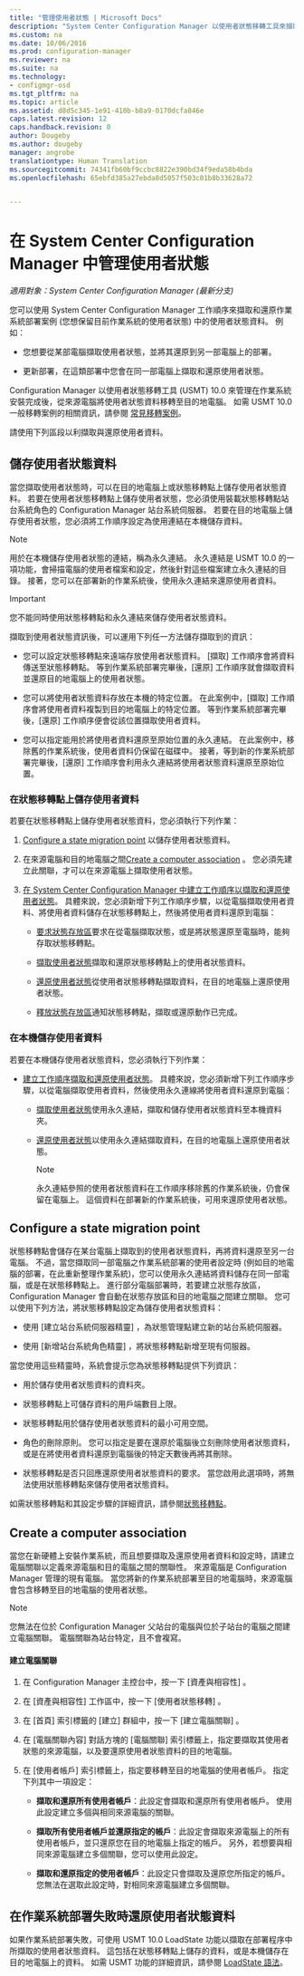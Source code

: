 ```yaml
---
title: "管理使用者狀態 | Microsoft Docs"
description: "System Center Configuration Manager 以使用者狀態移轉工具來擷取及還原作業系統部署案例中的使用者狀態資料。"
ms.custom: na
ms.date: 10/06/2016
ms.prod: configuration-manager
ms.reviewer: na
ms.suite: na
ms.technology:
- configmgr-osd
ms.tgt_pltfrm: na
ms.topic: article
ms.assetid: d8d5c345-1e91-410b-b8a9-0170dcfa846e
caps.latest.revision: 12
caps.handback.revision: 0
author: Dougeby
ms.author: dougeby
manager: angrobe
translationtype: Human Translation
ms.sourcegitcommit: 74341fb60bf9ccbc8822e390bd34f9eda58b4bda
ms.openlocfilehash: 65ebfd385a27ebda8d5057f503c01b8b33628a72


---
```

# <a name="manage-user-state-in-system-center-configuration-manager"></a>在 System Center Configuration Manager 中管理使用者狀態

*適用對象：System Center Configuration Manager (最新分支)*

您可以使用 System Center Configuration Manager 工作順序來擷取和還原作業系統部署案例 (您想保留目前作業系統的使用者狀態) 中的使用者狀態資料。 例如：  

-   您想要從某部電腦擷取使用者狀態，並將其還原到另一部電腦上的部署。  

-   更新部署，在這類部署中您會在同一部電腦上擷取和還原使用者狀態。  

 Configuration Manager 以使用者狀態移轉工具 (USMT) 10.0 來管理在作業系統安裝完成後，從來源電腦將使用者狀態資料移轉至目的地電腦。 如需 USMT 10.0 一般移轉案例的相關資訊，請參閱  [常見移轉案例](https://technet.microsoft.com/library/mt299169\(v=vs.85\).aspx)。  

 請使用下列區段以利擷取與還原使用者資料。


##  <a name="a-namebkmkstoringuserdataa-store-user-state-data"></a><a name="BKMK_StoringUserData"></a> 儲存使用者狀態資料  
 當您擷取使用者狀態時，可以在目的地電腦上或狀態移轉點上儲存使用者狀態資料。 若要在使用者狀態移轉點上儲存使用者狀態，您必須使用裝載狀態移轉點站台系統角色的 Configuration Manager 站台系統伺服器。 若要在目的地電腦上儲存使用者狀態，您必須將工作順序設定為使用連結在本機儲存資料。  

> [!NOTE]  
>  用於在本機儲存使用者狀態的連結，稱為永久連結。 永久連結是 USMT 10.0 的一項功能，會掃描電腦的使用者檔案和設定，然後針對這些檔案建立永久連結的目錄。 接著，您可以在部署新的作業系統後，使用永久連結來還原使用者資料。  

> [!IMPORTANT]  
>  您不能同時使用狀態移轉點和永久連結來儲存使用者狀態資料。  

 擷取到使用者狀態資訊後，可以運用下列任一方法儲存擷取到的資訊：  

-   您可以設定狀態移轉點來遠端存放使用者狀態資料。 [擷取]  工作順序會將資料傳送至狀態移轉點。 等到作業系統部署完畢後，[還原]  工作順序就會擷取資料並還原目的地電腦上的使用者狀態。  

-   您可以將使用者狀態資料存放在本機的特定位置。 在此案例中，[擷取]  工作順序會將使用者資料複製到目的地電腦上的特定位置。 等到作業系統部署完畢後，[還原]  工作順序便會從該位置擷取使用者資料。  

-   您可以指定能用於將使用者資料還原至原始位置的永久連結。 在此案例中，移除舊的作業系統後，使用者資料仍保留在磁碟中。 接著，等到新的作業系統部署完畢後，[還原]  工作順序會利用永久連結將使用者狀態資料還原至原始位置。  

###  <a name="a-namebkmkuserdatasmpa-store-user-data-on-a-state-migration-point"></a><a name="BKMK_UserDataSMP"></a> 在狀態移轉點上儲存使用者資料  
 若要在狀態移轉點上儲存使用者狀態資料，您必須執行下列作業：  

1.  [Configure a state migration point](#BKMK_StateMigrationPoint) 以儲存使用者狀態資料。  

2.  在來源電腦和目的地電腦之間[Create a computer association](#BKMK_ComputerAssociation) 。 您必須先建立此關聯，才可以在來源電腦上擷取使用者狀態。  

3.  [在 System Center Configuration Manager 中建立工作順序以擷取和還原使用者狀態](../deploy-use/create-a-task-sequence-to-capture-and-restore-user-state.md)。 具體來說，您必須新增下列工作順序步驟，以從電腦擷取使用者資料、將使用者資料儲存在狀態移轉點上，然後將使用者資料還原到電腦：  

    -   [要求狀態存放區](../understand/task-sequence-steps.md#BKMK_RequestStateStore)要求在從電腦擷取狀態，或是將狀態還原至電腦時，能夠存取狀態移轉點。  

    -   [擷取使用者狀態](../understand/task-sequence-steps.md#BKMK_CaptureUserState)擷取和還原狀態移轉點上的使用者狀態資料。  

    -   [還原使用者狀態](../understand/task-sequence-steps.md#BKMK_RestoreUserState)從使用者狀態移轉點擷取資料，在目的地電腦上還原使用者狀態。  

    -   [釋放狀態存放區](../understand/task-sequence-steps.md#BKMK_ReleaseStateStore)通知狀態移轉點，擷取或還原動作已完成。  

###  <a name="a-namebkmkuserdatadestinationa-store-user-data-locally"></a><a name="BKMK_UserDataDestination"></a> 在本機儲存使用者資料  
 若要在本機儲存使用者狀態資料，您必須執行下列作業：  

-   [建立工作順序擷取和還原使用者狀態](../deploy-use/create-a-task-sequence-to-capture-and-restore-user-state.md)。 具體來說，您必須新增下列工作順序步驟，以從電腦擷取使用者資料，然後使用永久連線將使用者資料還原到電腦：  

    -   [擷取使用者狀態](../understand/task-sequence-steps.md#BKMK_CaptureUserState)使用永久連結，擷取和儲存使用者狀態資料至本機資料夾。  

    -   [還原使用者狀態](../understand/task-sequence-steps.md#BKMK_RestoreUserState)以使用永久連結擷取資料，在目的地電腦上還原使用者狀態。  

        > [!NOTE]  
        >  永久連結參照的使用者狀態資料在工作順序移除舊的作業系統後，仍會保留在電腦上。 這個資料在部署新的作業系統後，可用來還原使用者狀態。  

##  <a name="a-namebkmkstatemigrationpointa-configure-a-state-migration-point"></a><a name="BKMK_StateMigrationPoint"></a> Configure a state migration point  
 狀態移轉點會儲存在某台電腦上擷取到的使用者狀態資料，再將資料還原至另一台電腦。 不過，當您擷取同一部電腦之作業系統部署的使用者設定時 (例如目的地電腦的部署，在此重新整理作業系統)，您可以使用永久連結將資料儲存在同一部電腦，或是在狀態移轉點上。 進行部分電腦部署時，若要建立狀態存放區，Configuration Manager 會自動在狀態存放區和目的地電腦之間建立關聯。 您可以使用下列方法，將狀態移轉點設定為儲存使用者狀態資料：  

-   使用 [建立站台系統伺服器精靈]  ，為狀態管理點建立新的站台系統伺服器。  

-   使用 [新增站台系統角色精靈]  ，將狀態移轉點新增至現有伺服器。  

 當您使用這些精靈時，系統會提示您為狀態移轉點提供下列資訊：  

-   用於儲存使用者狀態資料的資料夾。  

-   狀態移轉點上可儲存資料的用戶端數目上限。  

-   狀態移轉點用於儲存使用者狀態資料的最小可用空間。  

-   角色的刪除原則。 您可以指定是要在還原於電腦後立刻刪除使用者狀態資料，或是在將使用者資料還原到電腦後的特定天數後再將其刪除。  

-   狀態移轉點是否只回應還原使用者狀態資料的要求。 當您啟用此選項時，將無法使用狀態移轉點來儲存使用者狀態資料。  

 如需狀態移轉點和其設定步驟的詳細資訊，請參閱[狀態移轉點](prepare-site-system-roles-for-operating-system-deployments.md#BKMK_StateMigrationPoints)。  

##  <a name="a-namebkmkcomputerassociationa-create-a-computer-association"></a><a name="BKMK_ComputerAssociation"></a> Create a computer association  
 當您在新硬體上安裝作業系統，而且想要擷取及還原使用者資料和設定時，請建立電腦關聯以定義來源電腦和目的電腦之間的關聯性。 來源電腦是 Configuration Manager 管理的現有電腦。 當您將新的作業系統部署至目的地電腦時，來源電腦會包含移轉至目的地電腦的使用者狀態。  

> [!NOTE]  
>  您無法在位於 Configuration Manager 父站台的電腦與位於子站台的電腦之間建立電腦關聯。 電腦關聯為站台特定，且不會複寫。  

#### <a name="to-create-a-computer-association"></a>建立電腦關聯  

1.  在 Configuration Manager 主控台中，按一下 [資產與相容性] 。  

2.  在 [資產與相容性]  工作區中，按一下 [使用者狀態移轉] 。  

3.  在 [首頁]  索引標籤的 [建立]  群組中，按一下 [建立電腦關聯] 。  

4.  在 [電腦關聯內容]  對話方塊的 [電腦關聯]  索引標籤上，指定要擷取其使用者狀態的來源電腦，以及要還原使用者狀態資料的目的地電腦。  

5.  在 [使用者帳戶]  索引標籤上，指定要移轉至目的地電腦的使用者帳戶。 指定下列其中一項設定：  

    -   **擷取和還原所有使用者帳戶**：此設定會擷取和還原所有使用者帳戶。 使用此設定建立多個與相同來源電腦的關聯。  

    -   **擷取所有使用者帳戶並還原指定的帳戶**：此設定會擷取來源電腦上的所有使用者帳戶，並只還原您在目的地電腦上指定的帳戶。 另外，若想要與相同來源電腦建立多個關聯，您可以使用此設定。  

    -   **擷取和還原指定的使用者帳戶**：此設定只會擷取及還原您所指定的帳戶。 您無法在選取此設定時，對相同來源電腦建立多個關聯。  

##  <a name="a-namebkmkmigrationfailsa-restore-user-state-data-when-an-operating-system-deployment-fails"></a><a name="BKMK_MigrationFails"></a> 在作業系統部署失敗時還原使用者狀態資料  
 如果作業系統部署失敗，可使用 USMT 10.0 LoadState 功能以擷取在部署程序中所擷取的使用者狀態資料。 這包括在狀態移轉點上儲存的資料，或是本機儲存在目的地電腦上的資料。 如需 USMT 功能的詳細資訊，請參閱 [LoadState 語法](https://technet.microsoft.com/library/mt299188\(v=vs.85\).aspx)。  



<!--HONumber=Dec16_HO3-->


